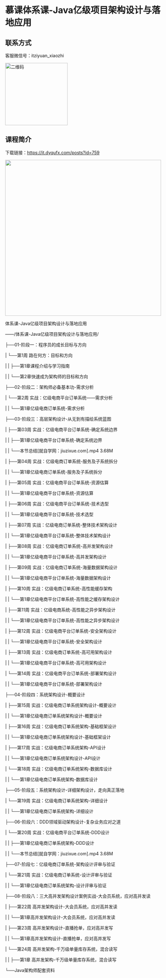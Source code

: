 # 慕课体系课-Java亿级项目架构设计与落地应用

## 联系方式

客服微信号：itziyuan_xiaozhi

<img src="https://ziyuanyun.oss-cn-guangzhou.aliyuncs.com/common/20240614073449/666b82192834a.jpg" width="200" height="200" alt="二维码">

## 课程简介

下载链接：https://it.dyqufx.com/posts?id=759

<img src="https://ziyuanyun.oss-cn-guangzhou.aliyuncs.com/yun/20240515152259/664462d34b778.jpg" width="500" alt="">

  体系课-Java亿级项目架构设计与落地应用



 ——/体系课-Java亿级项目架构设计与落地应用/

 ├──01-阶段一：程序员的成长目标与方向

 | └──第1周 路在何方：目标和方向

 | | ├──第1章课程介绍与学习指南

 | | └──第2章快速成为架构师的目标和方向

 ├──02-阶段二：架构师必备基本功-需求分析

 | └──第2周 实战：亿级电商平台订单系统——需求分析

 | | └──第1章亿级电商订单系统-需求分析

 ├──03-阶段三：高层架构设计-从无到有描绘系统蓝图

 | ├──第03周 实战：亿级电商平台订单系统-确定系统边界

 | | ├──第1章亿级电商平台订单系统-确定系统边界

 | | └──本节总结[就自学网：jiuzixue.com].mp4 3.68M

 | ├──第04周 实战：亿级电商订单系统-服务及子系统拆分

 | | └──第1章亿级电商订单系统-服务及子系统拆分

 | ├──第05周 实战：亿级电商平台订单系统-资源估算

 | | └──第1章亿级电商平台订单系统-资源估算

 | ├──第06周 实战：亿级电商平台订单系统-技术选型

 | | └──第1章亿级电商平台订单系统-技术选型

 | ├──第07周 实战：亿级电商订单系统-整体技术架构设计

 | | └──第1章亿级电商平台订单系统-整体技术架构设计

 | ├──第08周 实战：亿级电商订单系统-高并发架构设计

 | | └──第1章亿级电商平台订单系统-高并发架构设计

 | ├──第09周 实战：亿级电商订单系统-海量数据架构设计

 | | └──第1章亿级电商平台订单系统-海量数据架构设计

 | ├──第10周 实战：亿级电商订单系统-高性能缓存架构

 | | └──第1章亿级电商平台订单系统-高性能之缓存架构设计

 | ├──第11周 实战：亿级电商系统-高性能之异步架构设计

 | | └──第1章亿级电商平台订单系统-高性能之异步架构设计

 | ├──第12周 实战：亿级电商平台订单系统-安全架构设计

 | | └──第1章亿级电商平台订单系统-安全架构设计

 | ├──第13周 实战：亿级电商订单系统-高可用架构设计

 | | └──第1章亿级电商平台订单系统-高可用架构设计

 | └──第14周 实战：亿级电商平台订单系统-部署架构设计

 | | └──第1章亿级电商平台订单系统-部署架构设计

 ├──04-阶段四：系统架构设计-概要设计

 | ├──第15周 实战：亿级电商订单系统架构设计-概要设计

 | | └──第1章亿级电商订单系统架构设计-概要设计

 | ├──第16周 实战：亿级电商订单系统架构-基础框架设计

 | | └──第1章亿级电商订单系统架构设计-基础框架设计

 | ├──第17周 实战：亿级电商订单系统架构-API设计

 | | └──第1章亿级电商订单系统架构设计-API设计

 | └──第18周 实战：亿级电商订单系统架构-数据库设计

 | | └──第1章亿级电商订单系统架构-数据库设计

 ├──05-阶段五：系统架构设计-详细架构设计，走向真正落地

 | └──第19周 实战：亿级电商订单系统架构-详细设计

 | | └──第1章亿级电商订单系统架构-详细设计

 ├──06-阶段六：DDD领域驱动架构设计-复杂业务应对之道

 | └──第20周 实战：亿级电商平台订单系统-DDD设计

 | | ├──第1章亿级电商订单系统架构-DDD设计

 | | └──本节总结[就自学网：jiuzixue.com].mp4 3.68M

 ├──07-阶段七：亿级电商订单系统-架构设计评审与验证

 | └──第21周 实战：亿级电商订单系统-设计评审与验证

 | | └──第1章亿级电商订单系统架构-设计评审与验证

 ├──08-阶段八：三大高并发架构设计案例实战-大会员系统，应对高并发读

 | ├──第22周 高并发架构设计-大会员系统，应对高并发读

 | | └──第1章高并发架构设计-大会员系统，应对高并发读

 | ├──第23周 高并发架构设计-直播抢单，应对高并发写

 | | └──第1章高并发架构设计-直播抢单，应对高并发写

 | └──第24周 高并发架构-千万级单量库存系统，混合读写

 | | ├──第1章 高并发架构-千万级单量库存系统，混合读写

 └──Java架构师配套资料

  